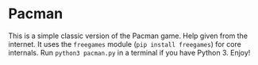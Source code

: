 # Pacman
This is a simple classic version of the Pacman game. Help given from the internet. It uses the `freegames` module (`pip install freegames`) for core internals. Run `python3 pacman.py` in a terminal if you have Python 3. Enjoy!

